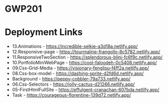 # GWP201 

# Deployment Links

* 13.Animations - https://incredible-selkie-a3d18a.netlify.app/
* 12.Responsive-page - https://tourmaline-frangollo-8c5782.netlify.app/
* 11.ResponsiveTwoSection - https://splendorous-blini-fc6f9c.netlify.app/
* 10.PortfolioMiniWebPage - https://cool-faloodeh-0c5408.netlify.app/
* 09.Css-Grid-Media - https://visionary-fenglisu-f4ff2a.netlify.app/
* 08.Css-box-model - https://dashing-sprite-d2fd6d.netlify.app/
* Background - https://peppy-cobbler-79a733.netlify.app/
* 06.Css-Selectors - https://jolly-cactus-d21266.netlify.app/
* 05-FirstHtmlFullSite - https://effulgent-cranachan-607bda.netlify.app/
* Task - https://courageous-florentine-139d72.netlify.app/
